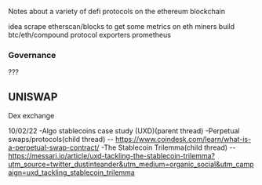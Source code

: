 Notes about a variety of defi protocols on the ethereum blockchain

idea
scrape etherscan/blocks to get some metrics on eth miners
build btc/eth/compound protocol exporters prometheus

### Governance
???

## UNISWAP

Dex exchange

10/02/22
-Algo stablecoins case study (UXD)(parent thread)
	-Perpetual swaps/protocols(child thread) -- https://www.coindesk.com/learn/what-is-a-perpetual-swap-contract/
	-The Stablecoin Trilemma(child thread) -- https://messari.io/article/uxd-tackling-the-stablecoin-trilemma?utm_source=twitter_dustinteander&utm_medium=organic_social&utm_campaign=uxd_tackling_stablecoin_trilemma 
